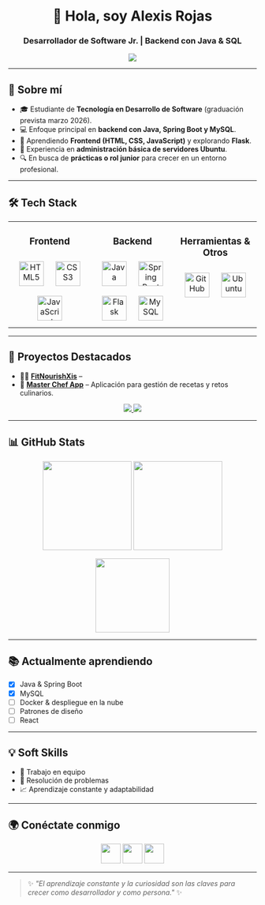 <h1 align="center">👋 Hola, soy Alexis Rojas</h1>
<h3 align="center">Desarrollador de Software Jr. | Backend con Java & SQL</h3>

<p align="center">
  <img src="https://readme-typing-svg.herokuapp.com?font=Fira+Code&weight=500&size=22&pause=1000&color=00C896&center=true&vCenter=true&width=500&lines=Backend+Developer;Java+%7C+Spring+Boot+%7C+SQL;Apasionado+por+el+aprendizaje;Buscando+mi+primer+rol+profesional+🚀" />
</p>


---

## 🚀 Sobre mí
- 🎓 Estudiante de **Tecnología en Desarrollo de Software** (graduación prevista marzo 2026).  
- 💻 Enfoque principal en **backend con Java, Spring Boot y MySQL**.  
- 🌱 Aprendiendo **Frontend (HTML, CSS, JavaScript)** y explorando **Flask**.  
- 🐧 Experiencia en **administración básica de servidores Ubuntu**.  
- 🔍 En busca de **prácticas o rol junior** para crecer en un entorno profesional.  

---

## 🛠️ Tech Stack

<table align="center">
<tr>
<td align="top" width="33%">

<h3 align="center">Frontend</h3>
<div align="center">  
<a href="https://developer.mozilla.org/en-US/docs/Web/HTML" target="_blank"><img style="margin: 10px" src="https://cdn.jsdelivr.net/gh/devicons/devicon/icons/html5/html5-original-wordmark.svg" alt="HTML5" height="50" /></a>  
<a href="https://developer.mozilla.org/en-US/docs/Web/CSS" target="_blank"><img style="margin: 10px" src="https://cdn.jsdelivr.net/gh/devicons/devicon/icons/css3/css3-original-wordmark.svg" alt="CSS3" height="50" /></a>  
<a href="https://developer.mozilla.org/en-US/docs/Web/JavaScript" target="_blank"><img style="margin: 10px" src="https://cdn.jsdelivr.net/gh/devicons/devicon/icons/javascript/javascript-original.svg" alt="JavaScript" height="50" /></a>  
</div>

</td><td valign="top" width="33%">

<h3 align="center">Backend</h3>
<div align="center">  
<a href="https://www.java.com/" target="_blank"><img style="margin: 10px" src="https://cdn.jsdelivr.net/gh/devicons/devicon/icons/java/java-original-wordmark.svg" alt="Java" height="50" /></a>  
<a href="https://spring.io/projects/spring-boot" target="_blank"><img style="margin: 10px" src="https://cdn.jsdelivr.net/gh/devicons/devicon/icons/spring/spring-original-wordmark.svg" alt="Spring Boot" height="50" /></a>  
<a href="https://flask.palletsprojects.com/" target="_blank"><img style="margin: 10px" src="https://cdn.jsdelivr.net/gh/devicons/devicon/icons/flask/flask-original-wordmark.svg" alt="Flask" height="50" /></a>  
<a href="https://www.mysql.com/" target="_blank"><img style="margin: 10px" src="https://cdn.jsdelivr.net/gh/devicons/devicon/icons/mysql/mysql-original-wordmark.svg" alt="MySQL" height="50" /></a>  
</div>

</td><td valign="top" width="33%">

<h3 align="center">Herramientas & Otros</h3>
<div align="center">  
<a href="https://github.com/" target="_blank"><img style="margin: 10px" src="https://cdn.jsdelivr.net/gh/devicons/devicon/icons/github/github-original-wordmark.svg" alt="GitHub" height="50" /></a>  
<a href="https://ubuntu.com/" target="_blank"><img style="margin: 10px" src="https://cdn.jsdelivr.net/gh/devicons/devicon/icons/ubuntu/ubuntu-plain-wordmark.svg" alt="Ubuntu" height="50" /></a>  
</div>

</td>
</tr>
</table>

---

## 📌 Proyectos Destacados

- 🏋️‍♂️ **[FitNourishXis](https://github.com/alexisrojas14/FitNourishXis)** – 
- 🍳 **[Master Chef App](https://github.com/alexisrojas14/Master-Chef-Colombia-APP)** – Aplicación para gestión de recetas y retos culinarios.
<p align="center">
  <a href="https://github.com/alexisrojas14/FitNourishXis">
    <img src="https://github-readme-stats.vercel.app/api/pin/?username=alexisrojas14&repo=FitNourishXis&theme=radical" />
  </a>
  
  <a href="https://github.com/alexisrojas14/Master-Chef-Colombia-APP">
    <img src="https://github-readme-stats.vercel.app/api/pin/?username=alexisrojas14&repo=Master-Chef-Colombia-APP&theme=radical" />
  </a>
</p>

---

## 📊 GitHub Stats

<p align="center">
  <img src="https://github-readme-stats.vercel.app/api?username=alexisrojas14&show_icons=true&theme=radical" height="180em"/>
  <img src="https://github-readme-streak-stats.herokuapp.com/?user=alexisrojas14&theme=radical" height="180em"/>
</p>

<p align="center">
  <img src="https://github-readme-stats.vercel.app/api/top-langs/?username=alexisrojas14&layout=compact&theme=radical" height="150em"/>
</p>

---

## 📚 Actualmente aprendiendo
- [x] Java & Spring Boot  
- [x] MySQL  
- [ ] Docker & despliegue en la nube  
- [ ] Patrones de diseño  
- [ ] React  

---

## 💡 Soft Skills
- 🤝 Trabajo en equipo  
- 🧩 Resolución de problemas  
- 📈 Aprendizaje constante y adaptabilidad  

---

## 🌍 Conéctate conmigo
<p align="center">
  <a href="mailto:alexis.rojas.soft@gmail.com"><img src="https://cdn.jsdelivr.net/gh/devicons/devicon/icons/google/google-original.svg" width="40" height="40"></a>
  <a href="https://linkedin.com/in/alexis-rojas-b72319303"><img src="https://cdn.jsdelivr.net/gh/devicons/devicon/icons/linkedin/linkedin-original.svg" width="40" height="40"></a>
  <a href="https://github.com/alexisrojas14"><img src="https://cdn.jsdelivr.net/gh/devicons/devicon/icons/github/github-original.svg" width="40" height="40"></a>
</p>

---

> ✨ *"El aprendizaje constante y la curiosidad son las claves para crecer como desarrollador y como persona."* ✨
